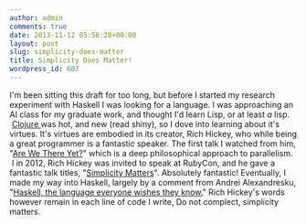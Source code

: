 ```yaml
---
author: admin
comments: true
date: 2013-11-12 05:56:28+00:00
layout: post
slug: simplicity-does-matter
title: Simplicity Does Matter!
wordpress_id: 607
---
```


I'm been sitting this draft for too long, but before I started my research experiment with Haskell I was looking for a language. I was approaching an AI class for my graduate work, and thought I'd learn Lisp, or at least _a_ lisp.  [Clojure ](http://clojure.org/)was hot, and new (read shiny), so I dove into learning about it's virtues. It's virtues are embodied in its creator, Rich Hickey, who while being a great programmer is a fantastic speaker. The first talk I watched from him, "[Are We There Yet?](http://www.infoq.com/presentations/Are-We-There-Yet-Rich-Hickey)" which is a deep philosophical approach to parallelism.  I in 2012, Rich Hickey was invited to speak at RubyCon, and he gave a fantastic talk titles, "[Simplicity Matters](http://www.youtube.com/watch?v=rI8tNMsozo0)". Absolutely fantastic! Eventually, I made my way into Haskell, largely by a comment from Andrei Alexandresku, "[Haskell, the language everyone wishes they know.](http://channel9.msdn.com/Shows/Going+Deep/C-and-Beyond-2012-Andrei-Alexandrescu-Systematic-Error-Handling-in-C)" Rich Hickey's words however remain in each line of code I write, Do not complect, simplicity matters.

